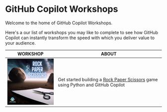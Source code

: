 # GitHub Copilot Workshops

Welcome to the home of GitHub Copilot Workshops.

Here's a our list of workshops you may like to complete to see how GitHub Copilot can instantly transform the speed with which you deliver value to your audience.

WORKSHOP | ABOUT
--- | ---
<img width='200' src="https://github.com/copilot-workshops/.github/raw/main/profile/thumbnails/Rock%20Paper%20Scissors%20thumbnail.png" /> | Get started building a [Rock Paper Scissors](https://github.com/copilot-workshops/copilot-rock-paper-scissors) game using Python and GitHub Copilot
